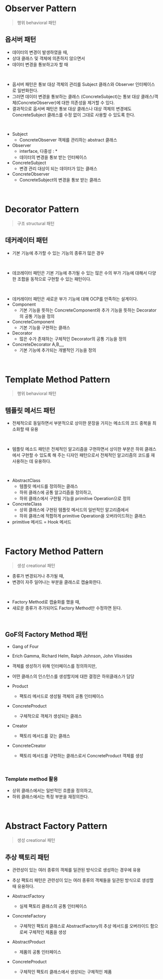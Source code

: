 # Observer Pattern

>행위 behavioral 패턴

## 옵서버 패턴

- 데이터의 변경이 발생하였을 때,
- 상대 클래스 및 객체에 의존하지 않으면서
- 데이터 변경을 통보하고자 할 때

<br>

- 옵서버 패턴은 통보 대상 객체의 관리를 Subject 클래스와 Observer 인터페이스로 일반화한다.
- 그러면 데이터 변경을 통보하는 클래스 (ConcreteSubject)는 통보 대상 클래스/객체(ConcreteObserver)에 대한 의존성을 제거할 수 있다.
- 결과적으로 옵서버 패턴은 통보 대상 클래스나 대상 객체의 변경에도 ConcreteSubject 클래스를 수정 없이 그대로 사용할 수 있도록 한다.

<br>


- Subject
    - ConcreteObserver 객체를 관리하는 abstract 클래스
- Observer
    - interface, 다중성 : *
    - 데이터의 변경을 통보 받는 인터페이스
- ConcreteSubject
    - 변경 관리 대상이 되는 데이터가 있는 클래스
- ConcreteObserver
    - ConcreteSubject의 변경을 통보 받는 클래스


<br>

# Decorator Pattern

>구조 structural 패턴

## 데커레이터 패턴

- 기본 기능에 추가할 수 있는 기능의 종류가 많은 경우

<br>


- 데코레이터 패턴은 기본 기능에 추가될 수 있는 많은 수의 부가 기능에 대해서 다양한 조합을 동적으로 구현할 수 있는 패턴이다.

<br>


- 데커레이터 패턴은 새로운 부가 기능에 대해 OCP를 만족하는 설계이다.
- Component
    - 기본 기능을 뜻하는 ConcreteComponent와 추가 기능을 뜻하는 Decorator의 공통 기능을 정의
- ConcreteComponent
    - 기본 기능을 구현하는 클래스
- Decorator
    - 많은 수가 존재하는 구체적인 Decorator의 공통 기능을 정의
- ConcreteDecorator A,B,,,,
    - 기본 기능에 추가되는 개별적인 기능을 정의


<br>


# Template Method Pattern

>행위 behavioral 패턴

## 템플릿 메서드 패턴

- 전체적으로 동일하면서 부분적으로 상이한 문장을 가지는 메소드의 코드 중복을 최소화할 때 유용

<br>


- 템플릿 메소드 패턴은 전체적인 알고리즘을 구현하면서 상이한 부분은 하위 클래스에서 구현할 수 있도록 해 주는 디자인 패턴으로서 전체적인 알고리즘의 코드를 재사용하는 데 유용하다.

<br>


- AbstractClass
    - 템플릿 메서드를 정의하는 클래스
    - 하위 클래스에 공통 알고리즘을 정의하고,
    - 하위 클래스에서 구현될 기능을 primitive Operation으로 정의
- ConcreteClass
    - 상위 클래스에 구현된 템플릿 메서드의 일반적인 알고리즘에서
    - 하위 클래스에 적합하게 primitive Operation을 오버라이드하는 클래스
- primitive 메서드 = Hook 메서드

<br>

# Factory Method Pattern

>생성 creational 패턴

- 종류가 변경되거나 추가될 때,
- 변경이 자주 일어나는 부분을 클래스로 캡슐화한다.


<br>

- Factory Method로 캡슐화를 했을 때,
- 새로운 종류가 추가되어도 Factory Method만 수정하면 된다.

<br>

## GoF의 Factory Method 패턴

- Gang of Four
- Erich Gamma, Richard Helm, Ralph Johnson, John Vlissides
- 객체를 생성하기 위해 인터페이스를 정의하지만,
- 어떤 클래스의 인스턴스를 생성할지에 대한 결정은 하위클래스가 담당

- Product
    - 팩토리 메서드로 생성될 객체의 공통 인터페이스
- ConcreteProduct
    - 구체적으로 객체가 생성되는 클래스
- Creator
    - 팩토리 메서드를 갖는 클래스
- ConcreteCreator
    - 팩토리 메서드를 구현하는 클래스로서 ConcreteProduct 객체를 생성

<br>

### Template method 활용
- 상위 클래스에서는 일반적인 흐름을 정의하고,
- 하위 클래스에서는 특정 부분을 재정의한다.

<br>

# Abstract Factory Pattern

>생성 creational 패턴

## 추상 팩토리 패턴

- 관련성이 있는 여러 종류의 객체를 일관된 방식으로 생성하는 경우에 유용
- 추상 팩토리 패턴은 관련성이 있는 여러 종류의 객체들을 일관된 방식으로 생성할 때 유용하다.

- AbstractFactory
    - 실제 팩토리 클래스의 공통 인터페이스
- ConcreteFactory
    - 구체적인 팩토리 클래스로 AbstractFactory의 추상 메서드를 오버라이드 함으로써 구체적인 제품을 생성
- AbstractProduct
    - 제품의 공통 인터페이스
- ConcreteProduct
    - 구체적인 팩토리 클래스에서 생성되는 구체적인  제품
